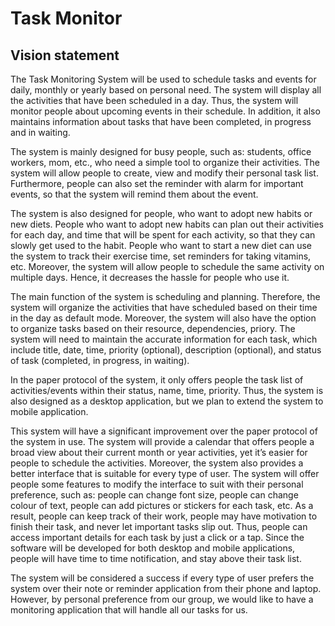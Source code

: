 
# Task Monitor
## Vision statement
The Task Monitoring System will be used to schedule tasks and events for daily, monthly or yearly based on personal need. The system will display all the activities that have been scheduled in a day. Thus, the system will monitor people about upcoming events in their schedule. In addition, it also maintains information about tasks that have been completed, in progress and in waiting. 

The system is mainly designed for busy people, such as: students, office workers, mom, etc., who need a simple tool to organize their activities. The system will allow people to create, view and modify their personal task list. Furthermore, people can also set the reminder with alarm for important events, so that the system will remind them about the event.

The system is also designed for people, who want to adopt new habits or new diets. People who want to adopt new habits can plan out their activities for each day, and time that will be spent for each activity, so that they can slowly get used to the habit. People who want to start a new diet can use the system to track their exercise time, set reminders for taking vitamins, etc. Moreover, the system will allow people to schedule the same activity on multiple days. Hence, it decreases the hassle for people who use it.

The main function of the system is scheduling and planning. Therefore, the system will organize the activities that have scheduled based on their time in the day as default mode. Moreover, the system will also have the option to organize tasks based on their resource, dependencies, priory. The system will need to maintain the accurate information for each task, which include title, date, time, priority (optional), description (optional), and status of task (completed, in progress, in waiting). 

In the paper protocol of the system, it only offers people the task list of activities/events within their status, name, time, priority. Thus, the system is also designed as a desktop application, but we plan to extend the system to mobile application.

This system will have a significant improvement over the paper protocol of the system in use. The system will provide a calendar that offers people a broad view about their current month or year activities, yet it’s easier for people to schedule the activities. Moreover, the system also provides a better interface that is suitable for every type of user. The system will offer people some features to modify the interface to suit with their personal preference, such as: people can change font size, people can change colour of text, people can add pictures or stickers for each task, etc. As a result, people can keep track of their work, people may have motivation to finish their task, and never let important tasks slip out. Thus, people can access important details for each task by just a click or a tap. Since the software will be developed for both desktop and mobile applications, people will have time to time notification, and stay above their task list.

The system will be considered a success if every type of user prefers the system over their note or reminder application from their phone and laptop. However, by personal preference from our group, we would like to have a monitoring application that will handle all our tasks for us.


